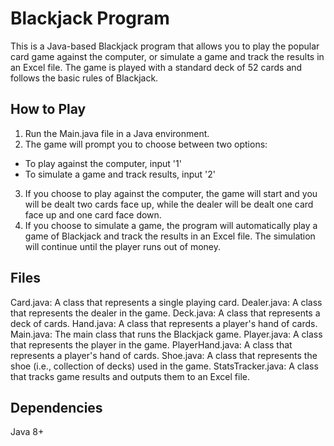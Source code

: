 # Blackjack Program
This is a Java-based Blackjack program that allows you to play the popular card game against the computer, or simulate a game and track the results in an Excel file. The game is played with a standard deck of 52 cards and follows the basic rules of Blackjack.

## How to Play
1. Run the Main.java file in a Java environment.
2. The game will prompt you to choose between two options:
  * To play against the computer, input '1'
  * To simulate a game and track results, input '2'
3. If you choose to play against the computer, the game will start and you will be dealt two cards face up, while the dealer will be dealt one card face up and one card face down.
4. If you choose to simulate a game, the program will automatically play a game of Blackjack and track the results in an Excel file. The simulation will continue until the player runs out of money.

## Files
Card.java: A class that represents a single playing card.
Dealer.java: A class that represents the dealer in the game.
Deck.java: A class that represents a deck of cards.
Hand.java: A class that represents a player's hand of cards.
Main.java: The main class that runs the Blackjack game.
Player.java: A class that represents the player in the game.
PlayerHand.java: A class that represents a player's hand of cards.
Shoe.java: A class that represents the shoe (i.e., collection of decks) used in the game.
StatsTracker.java: A class that tracks game results and outputs them to an Excel file.

## Dependencies
Java 8+
